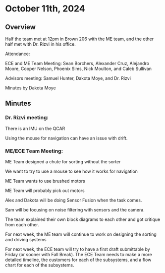 # October 11th, 2024 

## Overview 

Half the team met at 12pm in Brown 206 with the ME team, and the other half met with Dr. Rizvi in his office. 

Attendance:  

ECE and ME Team Meeting: Sean Borchers, Alexander Cruz, Alejandro Moore, Cooper Nelson, Phoenix Sims, Nick Moulton, and Caleb Sullivan 

Advisors meeting: Samuel Hunter, Dakota Moye, and Dr. Rizvi 

Minutes by Dakota Moye 

## Minutes 

### Dr. Rizvi meeting: 

There is an IMU on the QCAR 

Using the mouse for navigation can have an issue with drift.  

 

### ME/ECE Team Meeting: 

ME Team designed a chute for sorting without the sorter 

We want to try to use a mouse to see how it works for navigation 

ME Team wants to use brushed motors 

ME Team will probably pick out motors 

Alex and Dakota will be doing Sensor Fusion when the task comes. 

Sam will be focusing on noise filtering with sensors and the camera. 

The team explained their own block diagrams to each other and got critique from each other. 

 

For next week, the ME team will continue to work on designing the sorting and driving systems 

For next week, the ECE team will try to have a first draft submittable by Friday (or sooner with Fall Break). The ECE Team needs to make a more detailed timeline, the customers for each of the subsystems, and a flow chart for each of the subsystems. 
